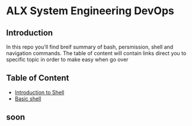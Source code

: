 # ALX System Engineering DevOps
  
## Introduction
  In this repo you'll find breif summary of bash, persmission,  shell and navigation commands.
  The table of content will contain links direct you to specific topic in order to make easy when go over

## Table of Content
- [Introduction to Shell](#introduction-to-shell--)
- [Basic shell](#basic-shell--)



## soon
